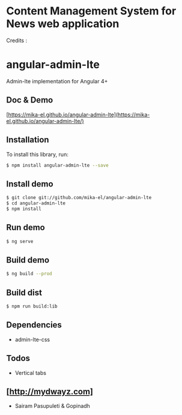 # Content Management System for News web application



Credits : 

# angular-admin-lte

Admin-lte implementation for Angular 4+

## Doc & Demo
[https://mika-el.github.io/angular-admin-lte](https://mika-el.github.io/angular-admin-lte/)

## Installation

To install this library, run:

```bash
$ npm install angular-admin-lte --save
```

## Install demo
```bash
$ git clone git://github.com/mika-el/angular-admin-lte
$ cd angular-admin-lte
$ npm install
```

## Run demo
```bash
$ ng serve
```

## Build demo
```bash
$ ng build --prod
```

## Build dist
```bash
$ npm run build:lib
```

## Dependencies

* admin-lte-css

## Todos

* Vertical tabs

## [http://mydwayz.com]

* Sairam Pasupuleti & Gopinadh
